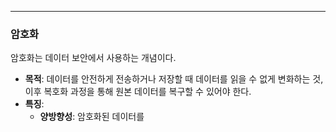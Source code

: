 
---

### 암호화

암호화는 데이터 보안에서 사용하는 개념이다.

- **목적**: 데이터를 안전하게 전송하거나 저장할 때 데이터를 읽을 수 없게 변화하는 것, 이후 복호화 과정을 통해 원본 데이터를 복구할 수 있어야 한다.
- **특징**:
	- **양방향성**: 암호화된 데이터를 
